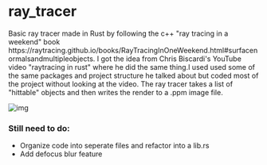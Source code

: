 # ray_tracer
<p>
  Basic ray tracer made in Rust by following the c++ "ray tracing in a weekend" book https://raytracing.github.io/books/RayTracingInOneWeekend.html#surfacenormalsandmultipleobjects.
I got the idea from Chris Biscardi's YouTube video "raytracing in rust" where he did the same thing.I used used some of the same packages and project structure he talked about but coded
most of the project without looking at the video.
The ray tracer takes a list of "hittable" objects and then writes the render to a .ppm image file.
</p>

![img](https://github.com/TomChiavegato/ray_tracer/assets/129907786/886d9e9b-9829-45da-bd40-ea34896572e6)

<h3>Still need to do:</h4>
<ul>
  <li>Organize code into seperate files and refactor into a lib.rs</li>
  <li>Add defocus blur feature</li>
</ul>



